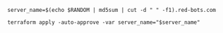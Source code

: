 ```server_name=$(echo $RANDOM | md5sum | cut -d " " -f1).red-bots.com```

```terraform apply -auto-approve -var server_name="$server_name"```
